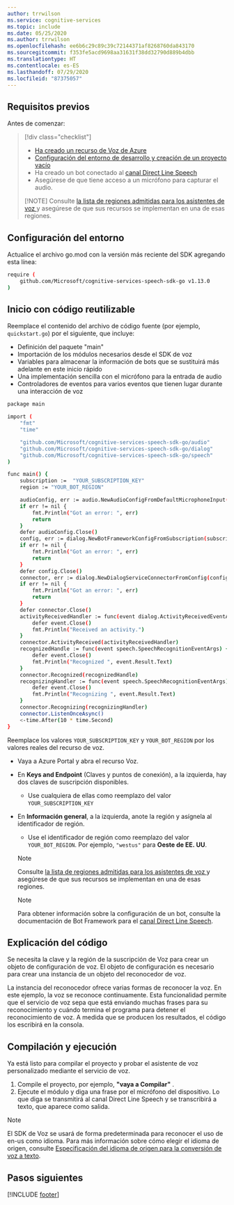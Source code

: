 ```yaml
---
author: trrwilson
ms.service: cognitive-services
ms.topic: include
ms.date: 05/25/2020
ms.author: trrwilson
ms.openlocfilehash: ee6b6c29c89c39c72144371af8268760da843170
ms.sourcegitcommit: f353fe5acd9698aa31631f38dd32790d889b4dbb
ms.translationtype: HT
ms.contentlocale: es-ES
ms.lasthandoff: 07/29/2020
ms.locfileid: "87375057"
---
```

## <a name="prerequisites"></a>Requisitos previos

Antes de comenzar:

> [!div class="checklist"]
> * [Ha creado un recurso de Voz de Azure](../../../../get-started.md)
> * [Configuración del entorno de desarrollo y creación de un proyecto vacío](../../../../quickstarts/setup-platform.md)
> * Ha creado un bot conectado al [canal Direct Line Speech](https://docs.microsoft.com/azure/bot-service/bot-service-channel-connect-directlinespeech)
> * Asegúrese de que tiene acceso a un micrófono para capturar el audio.
>
  > [!NOTE]
  > Consulte [la lista de regiones admitidas para los asistentes de voz ](~/articles/cognitive-services/speech-service/regions.md#voice-assistants) y asegúrese de que sus recursos se implementan en una de esas regiones.

## <a name="setup-your-environment"></a>Configuración del entorno

Actualice el archivo go.mod con la versión más reciente del SDK agregando esta línea:
```sh
require (
    github.com/Microsoft/cognitive-services-speech-sdk-go v1.13.0
)
```

## <a name="start-with-some-boilerplate-code"></a>Inicio con código reutilizable
Reemplace el contenido del archivo de código fuente (por ejemplo, `quickstart.go`) por el siguiente, que incluye:

- Definición del paquete "main"
- Importación de los módulos necesarios desde el SDK de voz
- Variables para almacenar la información de bots que se sustituirá más adelante en este inicio rápido
- Una implementación sencilla con el micrófono para la entrada de audio
- Controladores de eventos para varios eventos que tienen lugar durante una interacción de voz

```sh
package main

import (
    "fmt"
    "time"

    "github.com/Microsoft/cognitive-services-speech-sdk-go/audio"
    "github.com/Microsoft/cognitive-services-speech-sdk-go/dialog"
    "github.com/Microsoft/cognitive-services-speech-sdk-go/speech"
)

func main() {
    subscription :=  "YOUR_SUBSCRIPTION_KEY"
    region := "YOUR_BOT_REGION"

    audioConfig, err := audio.NewAudioConfigFromDefaultMicrophoneInput()
    if err != nil {
        fmt.Println("Got an error: ", err)
        return
    }
    defer audioConfig.Close()
    config, err := dialog.NewBotFrameworkConfigFromSubscription(subscription, region)
    if err != nil {
        fmt.Println("Got an error: ", err)
        return
    }
    defer config.Close()
    connector, err := dialog.NewDialogServiceConnectorFromConfig(config, audioConfig)
    if err != nil {
        fmt.Println("Got an error: ", err)
        return
    }
    defer connector.Close()
    activityReceivedHandler := func(event dialog.ActivityReceivedEventArgs) {
        defer event.Close()
        fmt.Println("Received an activity.")
    }
    connector.ActivityReceived(activityReceivedHandler)
    recognizedHandle := func(event speech.SpeechRecognitionEventArgs) {
        defer event.Close()
        fmt.Println("Recognized ", event.Result.Text)
    }
    connector.Recognized(recognizedHandle)
    recognizingHandler := func(event speech.SpeechRecognitionEventArgs) {
        defer event.Close()
        fmt.Println("Recognizing ", event.Result.Text)
    }
    connector.Recognizing(recognizingHandler)
    connector.ListenOnceAsync()
    <-time.After(10 * time.Second)
}
```

Reemplace los valores `YOUR_SUBSCRIPTION_KEY` y `YOUR_BOT_REGION` por los valores reales del recurso de voz.

- Vaya a Azure Portal y abra el recurso Voz.
- En **Keys and Endpoint** (Claves y puntos de conexión), a la izquierda, hay dos claves de suscripción disponibles.
    - Use cualquiera de ellas como reemplazo del valor `YOUR_SUBSCRIPTION_KEY`
- En **Información general**, a la izquierda, anote la región y asígnela al identificador de región.
    - Use el identificador de región como reemplazo del valor `YOUR_BOT_REGION`. Por ejemplo, `"westus"` para **Oeste de EE. UU**.

   > [!NOTE]
   > Consulte [la lista de regiones admitidas para los asistentes de voz ](~/articles/cognitive-services/speech-service/regions.md#voice-assistants) y asegúrese de que sus recursos se implementan en una de esas regiones.

   > [!NOTE]
   > Para obtener información sobre la configuración de un bot, consulte la documentación de Bot Framework para el [canal Direct Line Speech](https://docs.microsoft.com/azure/bot-service/bot-service-channel-connect-directlinespeech).

## <a name="code-explanation"></a>Explicación del código
Se necesita la clave y la región de la suscripción de Voz para crear un objeto de configuración de voz. El objeto de configuración es necesario para crear una instancia de un objeto del reconocedor de voz.

La instancia del reconocedor ofrece varias formas de reconocer la voz. En este ejemplo, la voz se reconoce continuamente. Esta funcionalidad permite que el servicio de voz sepa que está enviando muchas frases para su reconocimiento y cuándo termina el programa para detener el reconocimiento de voz. A medida que se producen los resultados, el código los escribirá en la consola.

## <a name="build-and-run"></a>Compilación y ejecución
Ya está listo para compilar el proyecto y probar el asistente de voz personalizado mediante el servicio de voz.
1. Compile el proyecto, por ejemplo, **"vaya a Compilar"** .
2. Ejecute el módulo y diga una frase por el micrófono del dispositivo. Lo que diga se transmitirá al canal Direct Line Speech y se transcribirá a texto, que aparece como salida.


> [!NOTE]
> El SDK de Voz se usará de forma predeterminada para reconocer el uso de en-us como idioma. Para más información sobre cómo elegir el idioma de origen, consulte [Especificación del idioma de origen para la conversión de voz a texto](../../../../how-to-specify-source-language.md).

## <a name="next-steps"></a>Pasos siguientes

[!INCLUDE [footer](./footer.md)]
